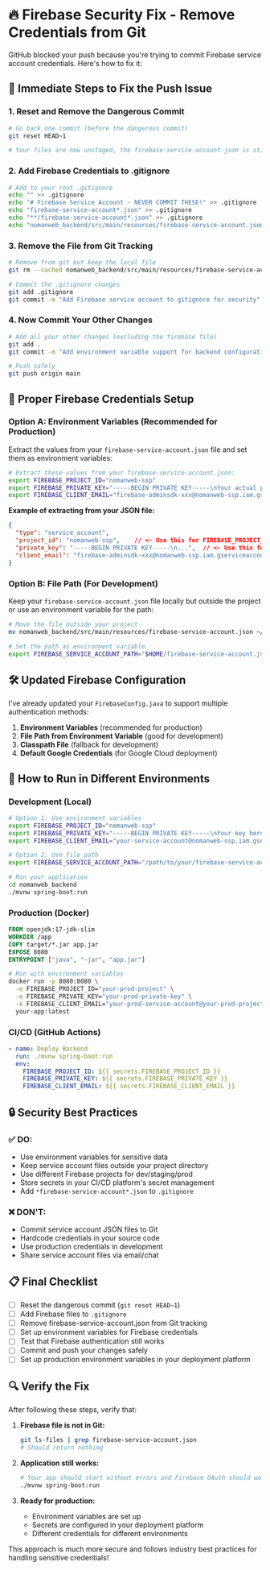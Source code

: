 # 🔥 Firebase Security Fix - Remove Credentials from Git

GitHub blocked your push because you're trying to commit Firebase service account credentials. Here's how to fix it:

## 🚨 Immediate Steps to Fix the Push Issue

### 1. **Reset and Remove the Dangerous Commit**
```bash
# Go back one commit (before the dangerous commit)
git reset HEAD~1

# Your files are now unstaged, the firebase-service-account.json is still there locally
```

### 2. **Add Firebase Credentials to .gitignore**
```bash
# Add to your root .gitignore
echo "" >> .gitignore
echo "# Firebase Service Account - NEVER COMMIT THESE!" >> .gitignore
echo "firebase-service-account*.json" >> .gitignore
echo "**/firebase-service-account*.json" >> .gitignore
echo "nomanweb_backend/src/main/resources/firebase-service-account.json" >> .gitignore
```

### 3. **Remove the File from Git Tracking**
```bash
# Remove from git but keep the local file
git rm --cached nomanweb_backend/src/main/resources/firebase-service-account.json

# Commit the .gitignore changes
git add .gitignore
git commit -m "Add Firebase service account to gitignore for security"
```

### 4. **Now Commit Your Other Changes**
```bash
# Add all your other changes (excluding the firebase file)
git add .
git commit -m "Add environment variable support for backend configuration"

# Push safely
git push origin main
```

## 🔐 Proper Firebase Credentials Setup

### **Option A: Environment Variables (Recommended for Production)**

Extract the values from your `firebase-service-account.json` file and set them as environment variables:

```bash
# Extract these values from your firebase-service-account.json:
export FIREBASE_PROJECT_ID="nomanweb-ssp"
export FIREBASE_PRIVATE_KEY="-----BEGIN PRIVATE KEY-----\nYour actual private key here\n-----END PRIVATE KEY-----\n"
export FIREBASE_CLIENT_EMAIL="firebase-adminsdk-xxx@nomanweb-ssp.iam.gserviceaccount.com"
```

**Example of extracting from your JSON file:**
```json
{
  "type": "service_account",
  "project_id": "nomanweb-ssp",    // <- Use this for FIREBASE_PROJECT_ID
  "private_key": "-----BEGIN PRIVATE KEY-----\n...",  // <- Use this for FIREBASE_PRIVATE_KEY
  "client_email": "firebase-adminsdk-xxx@nomanweb-ssp.iam.gserviceaccount.com"  // <- Use this for FIREBASE_CLIENT_EMAIL
}
```

### **Option B: File Path (For Development)**

Keep your `firebase-service-account.json` file locally but outside the project or use an environment variable for the path:

```bash
# Move the file outside your project
mv nomanweb_backend/src/main/resources/firebase-service-account.json ~/firebase-service-account.json

# Set the path as environment variable
export FIREBASE_SERVICE_ACCOUNT_PATH="$HOME/firebase-service-account.json"
```

## 🛠️ Updated Firebase Configuration

I've already updated your `FirebaseConfig.java` to support multiple authentication methods:

1. **Environment Variables** (recommended for production)
2. **File Path from Environment Variable** (good for development)
3. **Classpath File** (fallback for development)
4. **Default Google Credentials** (for Google Cloud deployment)

## 🚀 How to Run in Different Environments

### **Development (Local)**
```bash
# Option 1: Use environment variables
export FIREBASE_PROJECT_ID="nomanweb-ssp"
export FIREBASE_PRIVATE_KEY="-----BEGIN PRIVATE KEY-----\nYour key here\n-----END PRIVATE KEY-----\n"
export FIREBASE_CLIENT_EMAIL="your-service-account@nomanweb-ssp.iam.gserviceaccount.com"

# Option 2: Use file path
export FIREBASE_SERVICE_ACCOUNT_PATH="/path/to/your/firebase-service-account.json"

# Run your application
cd nomanweb_backend
./mvnw spring-boot:run
```

### **Production (Docker)**
```dockerfile
FROM openjdk:17-jdk-slim
WORKDIR /app
COPY target/*.jar app.jar
EXPOSE 8080
ENTRYPOINT ["java", "-jar", "app.jar"]
```

```bash
# Run with environment variables
docker run -p 8080:8080 \
  -e FIREBASE_PROJECT_ID="your-prod-project" \
  -e FIREBASE_PRIVATE_KEY="your-prod-private-key" \
  -e FIREBASE_CLIENT_EMAIL="your-prod-service-account@your-prod-project.iam.gserviceaccount.com" \
  your-app:latest
```

### **CI/CD (GitHub Actions)**
```yaml
- name: Deploy Backend
  run: ./mvnw spring-boot:run
  env:
    FIREBASE_PROJECT_ID: ${{ secrets.FIREBASE_PROJECT_ID }}
    FIREBASE_PRIVATE_KEY: ${{ secrets.FIREBASE_PRIVATE_KEY }}
    FIREBASE_CLIENT_EMAIL: ${{ secrets.FIREBASE_CLIENT_EMAIL }}
```

## 🔒 Security Best Practices

### ✅ **DO:**
- Use environment variables for sensitive data
- Keep service account files outside your project directory
- Use different Firebase projects for dev/staging/prod
- Store secrets in your CI/CD platform's secret management
- Add `*firebase-service-account*.json` to `.gitignore`

### ❌ **DON'T:**
- Commit service account JSON files to Git
- Hardcode credentials in your source code
- Use production credentials in development
- Share service account files via email/chat

## 📋 Final Checklist

- [ ] Reset the dangerous commit (`git reset HEAD~1`)
- [ ] Add Firebase files to `.gitignore`
- [ ] Remove firebase-service-account.json from Git tracking
- [ ] Set up environment variables for Firebase credentials
- [ ] Test that Firebase authentication still works
- [ ] Commit and push your changes safely
- [ ] Set up production environment variables in your deployment platform

## 🔍 Verify the Fix

After following these steps, verify that:

1. **Firebase file is not in Git:**
   ```bash
   git ls-files | grep firebase-service-account.json
   # Should return nothing
   ```

2. **Application still works:**
   ```bash
   # Your app should start without errors and Firebase OAuth should work
   ./mvnw spring-boot:run
   ```

3. **Ready for production:**
   - Environment variables are set up
   - Secrets are configured in your deployment platform
   - Different credentials for different environments

This approach is much more secure and follows industry best practices for handling sensitive credentials! 